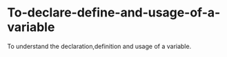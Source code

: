 # To-declare-define-and-usage-of-a-variable
To understand the declaration,definition and usage of a variable.
